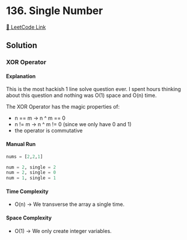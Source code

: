 # 136. Single Number

[🔗 LeetCode Link](https://leetcode.com/problems/single-number/description/)

## Solution

### XOR Operator

#### Explanation

This is the most hackish 1 line solve question ever.
I spent hours thinking about this question 
and nothing was O(1) space and O(n) time.


The XOR Operator has the magic properties of:

- n == m -> n ^ m == 0
- n != m -> n ^ m != 0 (since we only have 0 and 1)
- the operator is commutative

#### Manual Run

```python
nums = [2,2,1]

num = 2, single = 2
num = 2, single = 0
num = 1, single = 1
```

#### Time Complexity

- O(n) -> We transverse the array a single time.

#### Space Complexity

- O(1) -> We only create integer variables.
